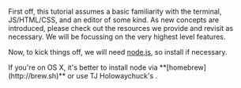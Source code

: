 First off, this tutorial assumes a basic familiarity with the terminal, JS/HTML/CSS, and an editor of some kind.
As new concepts are introduced, please check out the resources we provide and revisit as necessary. We will be
focussing on the very highest level features.

Now, to kick things off, we will need [node.js]("http://nodejs.org/"), so install if necessary.

<div class='NOTE'>
If you're on OS X, it's better to install node via **[homebrew](http://brew.sh)** or use TJ Holowaychuck's .
</div>
